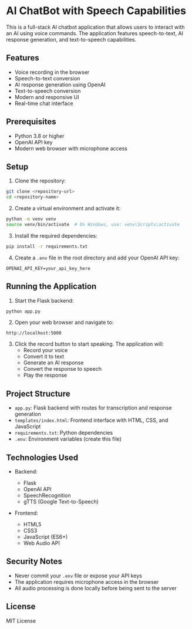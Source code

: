 # AI ChatBot with Speech Capabilities

This is a full-stack AI chatbot application that allows users to interact with an AI using voice commands. The application features speech-to-text, AI response generation, and text-to-speech capabilities.

## Features

- Voice recording in the browser
- Speech-to-text conversion
- AI response generation using OpenAI
- Text-to-speech conversion
- Modern and responsive UI
- Real-time chat interface

## Prerequisites

- Python 3.8 or higher
- OpenAI API key
- Modern web browser with microphone access

## Setup

1. Clone the repository:
```bash
git clone <repository-url>
cd <repository-name>
```

2. Create a virtual environment and activate it:
```bash
python -m venv venv
source venv/bin/activate  # On Windows, use: venv\Scripts\activate
```

3. Install the required dependencies:
```bash
pip install -r requirements.txt
```

4. Create a `.env` file in the root directory and add your OpenAI API key:
```
OPENAI_API_KEY=your_api_key_here
```

## Running the Application

1. Start the Flask backend:
```bash
python app.py
```

2. Open your web browser and navigate to:
```
http://localhost:5000
```

3. Click the record button to start speaking. The application will:
   - Record your voice
   - Convert it to text
   - Generate an AI response
   - Convert the response to speech
   - Play the response

## Project Structure

- `app.py`: Flask backend with routes for transcription and response generation
- `templates/index.html`: Frontend interface with HTML, CSS, and JavaScript
- `requirements.txt`: Python dependencies
- `.env`: Environment variables (create this file)

## Technologies Used

- Backend:
  - Flask
  - OpenAI API
  - SpeechRecognition
  - gTTS (Google Text-to-Speech)

- Frontend:
  - HTML5
  - CSS3
  - JavaScript (ES6+)
  - Web Audio API

## Security Notes

- Never commit your `.env` file or expose your API keys
- The application requires microphone access in the browser
- All audio processing is done locally before being sent to the server

## License

MIT License 